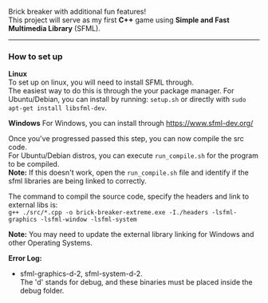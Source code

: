 Brick breaker with additional fun features!  
This project will serve as my first **C++** game using **Simple and Fast Multimedia Library** (SFML).

--- 

### How to set up
**Linux**  
To set up on linux, you will need to install SFML through.  
The easiest way to do this is through the your package manager. For Ubuntu/Debian, you can install by running: `setup.sh` or directly with `sudo apt-get install libsfml-dev`.

**Windows**
For Windows, you can install through https://www.sfml-dev.org/  

Once you've progressed passed this step, you can now compile the src code.  
For Ubuntu/Debian distros, you can execute `run_compile.sh` for the program to be compiled.  
**Note:** If this doesn't work, open the `run_compile.sh` file and identify if the sfml libraries are being linked to correctly.  

The command to compil the source code, specify the headers and link to external libs is:  
`g++ ./src/*.cpp -o brick-breaker-extreme.exe -I./headers -lsfml-graphics -lsfml-window -lsfml-system`

**Note:** You may need to update the external library linking for Windows and other Operating Systems.

**Error Log:**
- sfml-graphics-d-2, sfml-system-d-2.  
  The 'd' stands for debug, and 
  these binaries must be placed inside the debug folder. 
